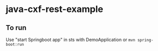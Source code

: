 java-cxf-rest-example
=====================

## To run
Use "start Springboot app" in sts with DemoApplication or `mvn spring-boot:run`
